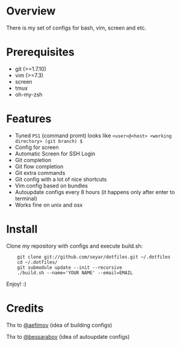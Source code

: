 Overview
=========================
There is my set of configs for bash, vim, screen and etc.

Prerequisites
=========================
  * git (>=1.7.10)
  * vim (>=7.3)
  * screen
  * tmux
  * oh-my-zsh

Features
=========================
  * Tuned `PS1` (command promt) looks like `<user>@<host> <working directory> (git branch) $`
  * Config for screen
  * Automatic Screen for SSH Login
  * Git completion
  * Git flow completion
  * Git extra commands
  * Git config with a lot of nice shortcuts
  * Vim config based on bundles
  * Autoupdate configs every 8 hours (it happens only after enter to terminal)
  * Works fine on unix and osx

Install
=========================
Clone my repository with configs and execute build.sh:

```
    git clone git://github.com/seyar/dotfiles.git ~/.dotfiles
    cd ~/.dotfiles/
    git submodule update --init --recursive
    ./build.sh --name='YOUR NAME' --email=EMAIL
```
Enjoy! :)

Credits
=========================
Thx to [@aefimov](https://twitter.com/#!/aefimov_box) (idea of building configs)

Thx to [@bessarabov](https://twitter.com/#!/bessarabov) (idea of autoupdate configs)
